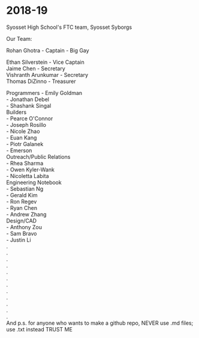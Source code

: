 # 2018-19
Syosset High School's FTC team, Syosset Syborgs  


Our Team:  

Rohan Ghotra - Captain - Big Gay

Ethan Silverstein - Vice Captain  
Jaime Chen - Secretary  
Vishranth Arunkumar - Secretary  
Thomas DiZinno - Treasurer  

Programmers 
\- Emily Goldman  
\- Jonathan Debel  
\- Shashank Singal  
Builders  
\- Pearce O'Connor  
\- Joseph Rosillo  
\- Nicole Zhao  
\- Euan Kang  
\- Piotr Galanek  
\- Emerson  
Outreach/Public Relations  
\- Rhea Sharma  
\- Owen Kyler-Wank  
\- Nicoletta Labita  
Engineering Notebook  
\- Sebastian Ng  
\- Gerald Kim  
\- Ron Regev  
\- Ryan Chen  
\- Andrew Zhang  
Design/CAD  
\- Anthony Zou  
\- Sam Bravo  
\- Justin Li                      
.  
.  
.  
.  
.  
.  
.  
.  
.  
.  
.  
.  
And p.s. for anyone who wants to make a github repo, NEVER use .md files; use .txt instead TRUST ME
